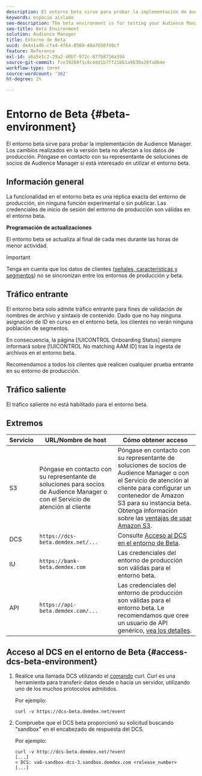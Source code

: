 ```yaml
---
description: El entorno beta sirve para probar la implementación de Audience Manager. Los cambios realizados en la versión beta no afectan a los datos de producción. Póngase en contacto con su representante de soluciones de socios de Audience Manager si está interesado en utilizar el entorno beta.
keywords: espacio aislado
seo-description: The beta environment is for testing your Audience Manager implementation. Changes made in beta do not affect production data. Contact your Audience Manager Partner Solutions representative if you're interested in using the beta environment.
seo-title: Beta Environment
solution: Audience Manager
title: Entorno de Beta
uuid: de4a1a46-cfa4-4f64-8569-48a7650fd8cf
feature: Reference
exl-id: a6a5e1c2-29a2-40bf-972c-87fb8716a394
source-git-commit: fce39268f1c8c4dd1b7ff21b61a9830a20fa0b4e
workflow-type: tm+mt
source-wordcount: '362'
ht-degree: 2%

---
```


# Entorno de Beta {#beta-environment}

El entorno beta sirve para probar la implementación de Audience Manager. Los cambios realizados en la versión beta no afectan a los datos de producción. Póngase en contacto con su representante de soluciones de socios de Audience Manager si está interesado en utilizar el entorno beta.

## Información general

La funcionalidad en el entorno beta es una réplica exacta del entorno de producción, sin ninguna función experimental o sin publicar. Las credenciales de inicio de sesión del entorno de producción son válidas en el entorno beta.

**Programación de actualizaciones**

El entorno beta se actualiza al final de cada mes durante las horas de menor actividad.

>[!IMPORTANT]
>
>Tenga en cuenta que los datos de clientes ([señales, características y segmentos](https://experienceleague.adobe.com/docs/audience-manager/user-guide/reference/signal-trait-segment.html?lang=es)) no se sincronizan entre los entornos de producción y beta.

## Tráfico entrante

El entorno beta solo admite tráfico entrante para fines de validación de nombres de archivo y sintaxis de contenido. Dado que no hay ninguna asignación de ID en curso en el entorno beta, los clientes no verán ninguna población de segmentos.

En consecuencia, la página [!UICONTROL Onboarding Status] siempre informará sobre [!UICONTROL No matching AAM ID] tras la ingesta de archivos en el entorno beta.

Recomendamos a todos los clientes que realicen cualquier prueba entrante en su entorno de producción.

## Tráfico saliente

El tráfico saliente no está habilitado para el entorno beta.

## Extremos

| Servicio | URL/Nombre de host | Cómo obtener acceso |
|--- |--- | --- |
| S3 | Póngase en contacto con su representante de soluciones para socios de Audience Manager o con el Servicio de atención al cliente | Póngase en contacto con su representante de soluciones de socios de Audience Manager o con el Servicio de atención al cliente para configurar un contenedor de Amazon S3 para su instancia beta. Obtenga información sobre las [ventajas de usar Amazon S3](../reference/amazon-s3.md). |
| DCS | `https://dcs-beta.demdex.net/...` | Consulte [Acceso al DCS en el entorno de Beta](../reference/beta-environment.md#access-dcs-beta-environment). |
| IU | `https://bank-beta.demdex.com` | Las credenciales del entorno de producción son válidas para el entorno beta. |
| API | `https://api-beta.demdex.com/...` | Las credenciales del entorno de producción son válidas para el entorno beta. Le recomendamos que cree un usuario de API genérico, [vea los detalles](../api/rest-api-main/aam-api-getting-started.md#requirements). |

## Acceso al DCS en el entorno de Beta {#access-dcs-beta-environment}

1. Realice una llamada DCS utilizando el [comando](https://curl.haxx.se/docs/manpage.html) curl. Curl es una herramienta para transferir datos desde o hacia un servidor, utilizando uno de los muchos protocolos admitidos.

   Por ejemplo:

   `curl -v https://dcs-beta.demdex.net/event`

1. Compruebe que el DCS beta proporcionó su solicitud buscando &quot;sandbox&quot; en el encabezado de respuesta del DCS.

   Por ejemplo:

   ```
   curl -v http://dcs-beta.demdex.net/?event
   [...]
   < DCS: va6-sandbox-dcs-3.sandbox.demdex.com <release_number>
   [...]
   ```

<!--

1. Determine the load balancer's endpoint IP addresses.

   Run the `dig`  [command](https://en.wikipedia.org/wiki/Dig_(command)) to determine the IP address of the nearest load balancer. The `dig` command queries the Domain Name System and returns the name and IP addresses of the [!DNL Audience Manager] [!UICONTROL Data Collection Servers (DCS)].

   ```
   dig dcs-beta.demdex.net
   ...
   dcs-sandbox-1754093861.us-east-1.elb.amazonaws.com. 60 IN A 52.87.15.51
   dcs-sandbox-1754093861.us-east-1.elb.amazonaws.com. 60 IN A 50.16.150.8
   dcs-sandbox-1754093861.us-east-1.elb.amazonaws.com. 60 IN A 52.2.228.100
   ```

2. Using one of the addresses in the above table, add a static DNS entry in the [!DNL /etc/hosts] file.

   On Windows, modify [!DNL c:\WINDOWS\system32\drivers\etc\hosts].

   For example:

   [!DNL 52.87.15.51 *`samplepartner`*.demdex.net]

   >[!NOTE]
   >
   >The addresses change occasionally, so you must keep your [!DNL /etc/hosts] file up to date.

   Additionally, if you need to set up ID synchronization, you must add a similar entry for [!DNL dpm.demdex.net.]

   [!DNL 52.87.15.51 dpm.demdex.net]. 

3. Make a DCS call, using the `curl` [command](https://curl.haxx.se/docs/manpage.html). Curl is a tool to transfer data from or to a server, using one of many supported protocols.

   For example:

   [!DNL https://<domain>/event?product=camera] 

4. Verify that your request was served by the beta DCS by looking for "sandbox" in the DCS response header.

   For example:

   ```
   curl -v https://dcs-beta.demdex.net/?event
   [...]
   < DCS: va6-sandbox-dcs-3.sandbox.demdex.com <release_number>
   [...]
   ```

   -->
